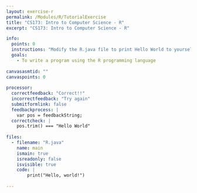 ```yaml
---
layout: exercise-r
permalink: /Modules/R/TutorialExercise
title: "CS173: Intro to Computer Science - R"
excerpt: "CS173: Intro to Computer Science - R"

info:
  points: 0
  instructions: "Modify the R.java file to print Hello World to yourself."
  goals:
    - To write a program using the R programming language
  
canvasasmtid: ""
canvaspoints: 0
  
processor:  
  correctfeedback: "Correct!!" 
  incorrectfeedback: "Try again"
  submitformlink: false
  feedbackprocess: | 
    var pos = feedbackString;
  correctcheck: |
    pos.trim() === "Hello World"
 
files:
  - filename: "R.java"
    name: main
    ismain: true
    isreadonly: false
    isvisible: true
    code: | 
        print("Hello, world!")
        
---
```


<!-- Note: R Module Permalinks must be /Modules/R/ so that resources load
     with the following _config.yml directive:

        defaults:
          - scope:
              path: '_pages/Modules/R/'
            values:
              permalink: /Modules/R/
-->